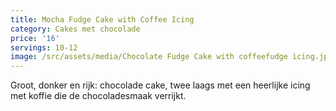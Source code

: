 ```yaml
---
title: Mocha Fudge Cake with Coffee Icing
category: Cakes met chocolade
price: '16'
servings: 10-12
image: /src/assets/media/Chocolate Fudge Cake with coffeefudge icing.jpg
---
```

Groot, donker en rijk: chocolade cake, twee laags met een heerlijke icing met koffie die de chocoladesmaak verrijkt.
